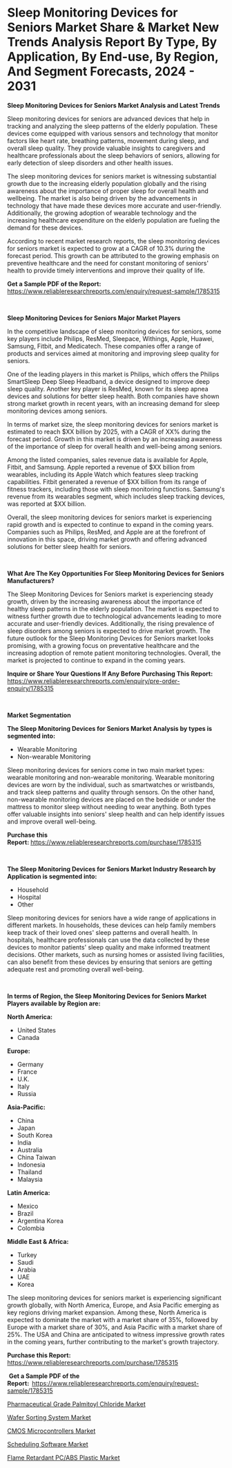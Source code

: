 <p><h1>Sleep Monitoring Devices for Seniors Market Share & Market New Trends Analysis Report By Type, By Application, By End-use, By Region, And Segment Forecasts, 2024 - 2031</h1></p><p><strong>Sleep Monitoring Devices for Seniors Market Analysis and Latest Trends</strong></p>
<p><p>Sleep monitoring devices for seniors are advanced devices that help in tracking and analyzing the sleep patterns of the elderly population. These devices come equipped with various sensors and technology that monitor factors like heart rate, breathing patterns, movement during sleep, and overall sleep quality. They provide valuable insights to caregivers and healthcare professionals about the sleep behaviors of seniors, allowing for early detection of sleep disorders and other health issues.</p><p>The sleep monitoring devices for seniors market is witnessing substantial growth due to the increasing elderly population globally and the rising awareness about the importance of proper sleep for overall health and wellbeing. The market is also being driven by the advancements in technology that have made these devices more accurate and user-friendly. Additionally, the growing adoption of wearable technology and the increasing healthcare expenditure on the elderly population are fueling the demand for these devices.</p><p>According to recent market research reports, the sleep monitoring devices for seniors market is expected to grow at a CAGR of 10.3% during the forecast period. This growth can be attributed to the growing emphasis on preventive healthcare and the need for constant monitoring of seniors' health to provide timely interventions and improve their quality of life.</p></p>
<p><strong>Get a Sample PDF of the Report:&nbsp;</strong> <a href="https://www.reliableresearchreports.com/enquiry/request-sample/1785315">https://www.reliableresearchreports.com/enquiry/request-sample/1785315</a></p>
<p>&nbsp;</p>
<p><strong>Sleep Monitoring Devices for Seniors Major Market Players</strong></p>
<p><p>In the competitive landscape of sleep monitoring devices for seniors, some key players include Philips, ResMed, Sleepace, Withings, Apple, Huawei, Samsung, Fitbit, and Medicatech. These companies offer a range of products and services aimed at monitoring and improving sleep quality for seniors.</p><p>One of the leading players in this market is Philips, which offers the Philips SmartSleep Deep Sleep Headband, a device designed to improve deep sleep quality. Another key player is ResMed, known for its sleep apnea devices and solutions for better sleep health. Both companies have shown strong market growth in recent years, with an increasing demand for sleep monitoring devices among seniors.</p><p>In terms of market size, the sleep monitoring devices for seniors market is estimated to reach $XX billion by 2025, with a CAGR of XX% during the forecast period. Growth in this market is driven by an increasing awareness of the importance of sleep for overall health and well-being among seniors.</p><p>Among the listed companies, sales revenue data is available for Apple, Fitbit, and Samsung. Apple reported a revenue of $XX billion from wearables, including its Apple Watch which features sleep tracking capabilities. Fitbit generated a revenue of $XX billion from its range of fitness trackers, including those with sleep monitoring functions. Samsung's revenue from its wearables segment, which includes sleep tracking devices, was reported at $XX billion.</p><p>Overall, the sleep monitoring devices for seniors market is experiencing rapid growth and is expected to continue to expand in the coming years. Companies such as Philips, ResMed, and Apple are at the forefront of innovation in this space, driving market growth and offering advanced solutions for better sleep health for seniors.</p></p>
<p>&nbsp;</p>
<p><strong>What Are The Key Opportunities For Sleep Monitoring Devices for Seniors Manufacturers?</strong></p>
<p><p>The Sleep Monitoring Devices for Seniors market is experiencing steady growth, driven by the increasing awareness about the importance of healthy sleep patterns in the elderly population. The market is expected to witness further growth due to technological advancements leading to more accurate and user-friendly devices. Additionally, the rising prevalence of sleep disorders among seniors is expected to drive market growth. The future outlook for the Sleep Monitoring Devices for Seniors market looks promising, with a growing focus on preventative healthcare and the increasing adoption of remote patient monitoring technologies. Overall, the market is projected to continue to expand in the coming years.</p></p>
<p><strong>Inquire or Share Your Questions If Any Before Purchasing This Report:</strong> <a href="https://www.reliableresearchreports.com/enquiry/pre-order-enquiry/1785315">https://www.reliableresearchreports.com/enquiry/pre-order-enquiry/1785315</a></p>
<p>&nbsp;</p>
<p><strong>Market Segmentation</strong></p>
<p><strong>The Sleep Monitoring Devices for Seniors Market Analysis by types is segmented into:</strong></p>
<p><ul><li>Wearable Monitoring</li><li>Non-wearable Monitoring</li></ul></p>
<p><p>Sleep monitoring devices for seniors come in two main market types: wearable monitoring and non-wearable monitoring. Wearable monitoring devices are worn by the individual, such as smartwatches or wristbands, and track sleep patterns and quality through sensors. On the other hand, non-wearable monitoring devices are placed on the bedside or under the mattress to monitor sleep without needing to wear anything. Both types offer valuable insights into seniors' sleep health and can help identify issues and improve overall well-being.</p></p>
<p><strong>Purchase this Report:&nbsp;</strong><a href="https://www.reliableresearchreports.com/purchase/1785315">https://www.reliableresearchreports.com/purchase/1785315</a></p>
<p>&nbsp;</p>
<p><strong>The Sleep Monitoring Devices for Seniors Market Industry Research by Application is segmented into:</strong></p>
<p><ul><li>Household</li><li>Hospital</li><li>Other</li></ul></p>
<p><p>Sleep monitoring devices for seniors have a wide range of applications in different markets. In households, these devices can help family members keep track of their loved ones' sleep patterns and overall health. In hospitals, healthcare professionals can use the data collected by these devices to monitor patients' sleep quality and make informed treatment decisions. Other markets, such as nursing homes or assisted living facilities, can also benefit from these devices by ensuring that seniors are getting adequate rest and promoting overall well-being.</p></p>
<p>&nbsp;</p>
<p><strong>In terms of Region, the Sleep Monitoring Devices for Seniors Market Players available by Region are:</strong></p>
<p>
    <p> <strong> North America: </strong>
        <ul>
            <li>United States</li>
            <li>Canada</li>
        </ul>
        </p> 
    <p> <strong> Europe: </strong>
        <ul>
            <li>Germany</li>
            <li>France</li>
            <li>U.K.</li>
            <li>Italy</li>
            <li>Russia</li>
        </ul>
        </p> 
    <p> <strong> Asia-Pacific: </strong>
        <ul>
            <li>China</li>
            <li>Japan</li>
            <li>South Korea</li>
            <li>India</li>
            <li>Australia</li>
            <li>China Taiwan</li>
            <li>Indonesia</li>
            <li>Thailand</li>
            <li>Malaysia</li>
        </ul>
        </p> 
    <p> <strong> Latin America: </strong>
        <ul>
            <li>Mexico</li>
            <li>Brazil</li>
            <li>Argentina Korea</li>
            <li>Colombia</li>
        </ul>
        </p> 
    <p> <strong> Middle East & Africa: </strong>
        <ul>
            <li>Turkey</li>
            <li>Saudi</li>
            <li>Arabia</li>
            <li>UAE</li>
            <li>Korea</li>
        </ul>
    </p>
    </p>
<p><p>The sleep monitoring devices for seniors market is experiencing significant growth globally, with North America, Europe, and Asia Pacific emerging as key regions driving market expansion. Among these, North America is expected to dominate the market with a market share of 35%, followed by Europe with a market share of 30%, and Asia Pacific with a market share of 25%. The USA and China are anticipated to witness impressive growth rates in the coming years, further contributing to the market's growth trajectory.</p></p>
<p><strong>Purchase this Report: </strong><a href="https://www.reliableresearchreports.com/purchase/1785315">https://www.reliableresearchreports.com/purchase/1785315</a></p>
<p>&nbsp;<strong>Get a Sample PDF of the Report:&nbsp;&nbsp;</strong><a href="https://www.reliableresearchreports.com/enquiry/request-sample/1785315">https://www.reliableresearchreports.com/enquiry/request-sample/1785315</a></p>
<p><strong></strong></p>
<p><p><a href="https://github.com/FassouRP/Market-Research-Report-List-3/blob/main/pharmaceutical-grade-palmitoyl-chloride-market.md">Pharmaceutical Grade Palmitoyl Chloride Market</a></p><p><a href="https://issuu.com/reportprime-2/docs/wafer-sorting-system-market-size-2030.pptx">Wafer Sorting System Market</a></p><p><a href="https://issuu.com/reportprime-2/docs/cmos-microcontrollers-market-size-2030.pptx">CMOS Microcontrollers Market</a></p><p><a href="https://medium.com/@williebarrett2023/scheduling-software-market-share-evolution-and-market-growth-trends-2024-2031-f5306ef580f9">Scheduling Software Market</a></p><p><a href="https://github.com/rahu1506/Market-Research-Report-List-3/blob/main/flame-retardant-pcabs-plastic-market.md">Flame Retardant PC/ABS Plastic Market</a></p></p>